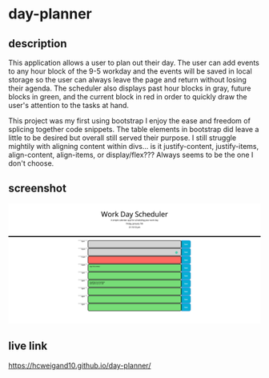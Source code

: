 # day-planner

## description

This application allows a user to plan out their day. The user can add events to any hour block of the 9-5 workday and the events will be saved in local storage so the user can always leave the page and return without losing their agenda. The scheduler also displays past hour blocks in gray, future blocks in green, and the current block in red in order to quickly draw the user's attention to the tasks at hand.

This project was my first using bootstrap I enjoy the ease and freedom of splicing together code snippets. The table elements in bootstrap did leave a little to be desired but overall still served their purpose. I still struggle mightily with aligning content within divs... is it justify-content, justify-items, align-content, align-items, or display/flex??? Always seems to be the one I don't choose.


## screenshot

![screenshot](assets/screenshot-127.0.0.1_5500-2022.01.07-21_19_12.png)

## live link

https://hcweigand10.github.io/day-planner/